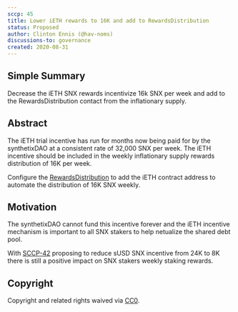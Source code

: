 ```yaml
---
sccp: 45
title: Lower iETH rewards to 16K and add to RewardsDistribution
status: Proposed
author: Clinton Ennis (@hav-noms)
discussions-to: governance
created: 2020-08-31
---
```


## Simple Summary
<!--"If you can't explain it simply, you don't understand it well enough." Provide a simplified and layman-accessible explanation of the SCCP.-->
Decrease the iETH SNX rewards incentivize 16k SNX per week and add to the RewardsDistribution contact from the inflationary supply.

## Abstract
<!--A short (~200 word) description of the variable change proposed.-->
The iETH trial incentive has run for months now being paid for by the synthetixDAO at a consistent rate of 32,000 SNX per week. The iETH incentive should be included in the weekly inflationary supply rewards distribution of 16K per week.

Configure the [RewardsDistribution](http://contracts.synthetix.io/RewardsDistribution) to add the iETH contract address to automate the distribution of 16K SNX weekly.

## Motivation
<!--The motivation is critical for SCCPs that want to update variables within Synthetix. It should clearly explain why the existing variable is not incentive aligned. SCCP submissions without sufficient motivation may be rejected outright.-->
The synthetixDAO cannot fund this incentive forever and the iETH incentive mechanism is important to all SNX stakers to help netualize the shared debt pool.

With [SCCP-42](https://sips.synthetix.io/sccp/sccp-42) proposing to reduce sUSD SNX incentive from 24K to 8K there is still a positive impact on SNX stakers weekly staking rewards.

## Copyright
Copyright and related rights waived via [CC0](https://creativecommons.org/publicdomain/zero/1.0/).
